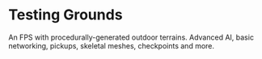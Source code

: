 # Testing Grounds
An FPS with procedurally-generated outdoor terrains. Advanced AI, basic networking, pickups, skeletal meshes, checkpoints and more.
